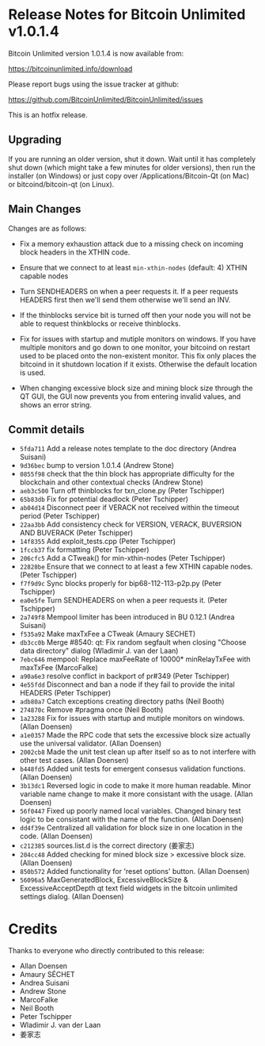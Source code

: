 Release Notes for Bitcoin Unlimited v1.0.1.4
============================================

Bitcoin Unlimited version 1.0.1.4 is now available from:

  <https://bitcoinunlimited.info/download>

Please report bugs using the issue tracker at github:

  <https://github.com/BitcoinUnlimited/BitcoinUnlimited/issues>

This is an hotfix release.

Upgrading
---------

If you are running an older version, shut it down. Wait until it has completely
shut down (which might take a few minutes for older versions), then run the
installer (on Windows) or just copy over /Applications/Bitcoin-Qt (on Mac) or
bitcoind/bitcoin-qt (on Linux).

Main Changes
------------

Changes are as follows:

- Fix a memory exhaustion attack due to a missing check on incoming block headers in the XTHIN code.

- Ensure that we connect to at least `min-xthin-nodes` (default: 4) XTHIN capable nodes

- Turn SENDHEADERS on when a peer requests it. If a peer requests HEADERS first then we'll send them otherwise we'll send an INV.

- If the thinblocks service bit is turned off then your node you will not be able to request thinkblocks or receive thinblocks.

- Fix for issues with startup and mutiple monitors on windows. If you have multiple monitors and go down to one monitor, your bitcoind on restart used to be placed onto the non-existent monitor.  This fix only places the bitcoind in it shutdown location if it exists.  Otherwise the default location is used.

- When changing excessive block size and mining block size through the QT GUI, the GUI now prevents you from entering invalid values, and shows an error string.

Commit details
--------------

- `5fda711` Add a release notes template to the doc directory (Andrea Suisani)
- `9d36bec` bump to version 1.0.1.4 (Andrew Stone)
- `0855f98` check that the thin block has appropriate difficulty for the blockchain and other contextual checks (Andrew Stone)
- `aeb3c500` Turn off thinblocks for txn_clone.py (Peter Tschipper)
- `65b83db` Fix for potential deadlock (Peter Tschipper)
- `ab04d14` Disconnect peer if VERACK not received within the timeout period (Peter Tschipper)
- `22aa3bb` Add consistency check for VERSION, VERACK, BUVERSION AND BUVERACK (Peter Tschipper)
- `14f8355` Add exploit_tests.cpp (Peter Tschipper)
- `1fccb37` fix formatting (Peter Tschipper)
- `206cfc5` Add a CTweak() for min-xthin-nodes (Peter Tschipper)
- `22828be` Ensure that we connect to at least a few XTHIN capable nodes. (Peter Tschipper)
- `f7f9d9c` Sync blocks properly for bip68-112-113-p2p.py (Peter Tschipper)
- `ea0e5fe` Turn SENDHEADERS on when a peer requests it. (Peter Tschipper)
- `2a749f8` Mempool limiter has been introduced in BU 0.12.1 (Andrea Suisani)
- `f535a92` Make maxTxFee a CTweak (Amaury SECHET)
- `db3cc0b` Merge #8540: qt: Fix random segfault when closing "Choose data directory" dialog (Wladimir J. van der Laan)
- `7ebc646` mempool: Replace maxFeeRate of 10000* minRelayTxFee with maxTxFee (MarcoFalke)
- `a90a6e3` resolve conflict in backport of pr#349 (Peter Tschipper)
- `4e55fdd` Disconnect and ban a node if they fail to provide the inital HEADERS (Peter Tschipper)
- `adb80a7` Catch exceptions creating directory paths (Neil Booth)
- `274870c` Remove #pragma once (Neil Booth)
- `1a23288` Fix for issues with startup and mutiple monitors on windows. (Allan Doensen)
- `a1e0357` Made the RPC code that sets the excessive block size actually use the universal validator. (Allan Doensen)
- `2002cb8` Made the unit test clean up after itself so as to not interfere with other test cases. (Allan Doensen)
- `b448fd5` Added unit tests for emergent consesus validation functions. (Allan Doensen)
- `3b13dc1` Reversed logic in code to make it more human readable. Minor variable name change to make it more consistant with the usage. (Allan Doensen)
- `56f0447` Fixed up poorly named local variables. Changed binary test logic to be consistant with the name of the function. (Allan Doensen)
- `dd4f39e` Centralized all validation for block size in one location in the code. (Allan Doensen)
- `c212385` sources.list.d is the correct directory (姜家志)
- `204cc48` Added checking for mined block size > excessive block size. (Allan Doensen)
- `850b572` Added functionality for 'reset options' button. (Allan Doensen)
- `56096a5` MaxGeneratedBlock, ExcessiveBlockSize & ExcessiveAcceptDepth qt text field widgets in the bitcoin unlimited settings dialog. (Allan Doensen)


Credits
=======

Thanks to everyone who directly contributed to this release:

- Allan Doensen
- Amaury SÉCHET
- Andrea Suisani
- Andrew Stone
- MarcoFalke
- Neil Booth
- Peter Tschipper
- Wladimir J. van der Laan
- 姜家志

